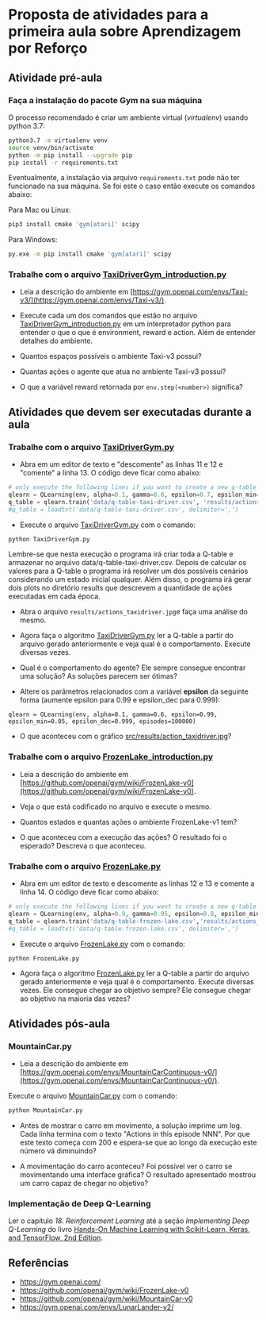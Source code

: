 # Proposta de atividades para a primeira aula sobre Aprendizagem por Reforço

## Atividade pré-aula

### Faça a instalação do pacote Gym na sua máquina

O processo recomendado é criar um ambiente virtual (*virtualenv*) usando python 3.7:

````bash
python3.7 -m virtualenv venv
source venv/bin/activate
python -m pip install --upgrade pip
pip install -r requirements.txt
````

Eventualmente, a instalação via arquivo `requirements.txt` pode não ter funcionado na sua máquina. Se foi este o caso então execute os comandos abaixo: 

Para Mac ou Linux:
````bash
pip3 install cmake 'gym[atari]' scipy
````

Para Windows:
````bash
py.exe -m pip install cmake 'gym[atari]' scipy
````

### Trabalhe com o arquivo [TaxiDriverGym_introduction.py](src/TaxiDriverGym_introduction.py)

* Leia a descrição do ambiente em [https://gym.openai.com/envs/Taxi-v3/](https://gym.openai.com/envs/Taxi-v3/).

* Execute cada um dos comandos que estão no arquivo [TaxiDriverGym_introduction.py](src/TaxiDriverGym_introduction.py) em um interpretador python para entender o que o que é environment, reward e action. Além de entender detalhes do ambiente. 

* Quantos espaços possíveis o ambiente Taxi-v3 possui? 

* Quantas ações o agente que atua no ambiente Taxi-v3 possui? 

* O que a variável reward retornada por `env.step(<number>)` significa? 

## Atividades que devem ser executadas durante a aula

### Trabalhe com o arquivo [TaxiDriverGym.py](src/TaxiDriverGym.py)

* Abra em um editor de texto e "descomente" as linhas 11 e 12 e "comente" a linha 13. O código deve ficar como abaixo:
````python
# only execute the following lines if you want to create a new q-table
qlearn = QLearning(env, alpha=0.1, gamma=0.6, epsilon=0.7, epsilon_min=0.05, epsilon_dec=0.99, episodes=100000)
q_table = qlearn.train('data/q-table-taxi-driver.csv', 'results/actions_taxidriver')
#q_table = loadtxt('data/q-table-taxi-driver.csv', delimiter=',')
````

* Execute o arquivo [TaxiDriverGym.py](src/TaxiDriverGym.py) com o comando:

````bash
python TaxiDriverGym.py
````

Lembre-se que nesta execução o programa irá criar toda a Q-table e armazenar no arquivo data/q-table-taxi-driver.csv. Depois de calcular os valores para a Q-table o programa irá resolver um dos possíveis cenários considerando um estado inicial qualquer. Além disso, o programa irá gerar dois plots no diretório results que descrevem a quantidade de ações executadas em cada época. 

* Abra o arquivo `results/actions_taxidriver.jpg`e faça uma análise do mesmo.

* Agora faça o algoritmo [TaxiDriverGym.py](src/TaxiDriverGym.py) ler a Q-table a partir do arquivo gerado anteriormente e veja qual é o comportamento. Execute diversas vezes.

* Qual é o comportamento do agente? Ele sempre consegue encontrar uma solução? As soluções parecem ser ótimas? 

* Altere os parâmetros relacionados com a variável **epsilon** da seguinte forma (aumente epsilon para 0.99 e epsilon_dec para 0.999):

````
qlearn = QLearning(env, alpha=0.1, gamma=0.6, epsilon=0.99, epsilon_min=0.05, epsilon_dec=0.999, episodes=100000)
````

* O que aconteceu com o gráfico [src/results/action_taxidriver.jpg](src/results/action_taxidriver.jpg)? 

### Trabalhe com o arquivo [FrozenLake_introduction.py](src/FrozenLake_introduction.py)

* Leia a descrição do ambiente em [https://github.com/openai/gym/wiki/FrozenLake-v0](https://github.com/openai/gym/wiki/FrozenLake-v0).

* Veja o que está codificado no arquivo e execute o mesmo.

* Quantos estados e quantas ações o ambiente FrozenLake-v1 tem?

* O que aconteceu com a execução das ações? O resultado foi o esperado? Descreva o que aconteceu.

### Trabalhe com o arquivo [FrozenLake.py](src/FrozenLake.py)

* Abra em um editor de texto e descomente as linhas 12 e 13 e comente a linha 14. O código deve ficar como abaixo:

````python
# only execute the following lines if you want to create a new q-table
qlearn = QLearning(env, alpha=0.9, gamma=0.95, epsilon=0.8, epsilon_min=0.0001, epsilon_dec=0.9999, episodes=500000)
q_table = qlearn.train('data/q-table-frozen-lake.csv','results/actions_frozen_lake')
#q_table = loadtxt('data/q-table-frozen-lake.csv', delimiter=',')
````

* Execute o arquivo [FrozenLake.py](src/FrozenLake.py) com o comando:

````bash
python FrozenLake.py
````

* Agora faça o algoritmo [FrozenLake.py](src/FrozenLake.py) ler a Q-table a partir do arquivo gerado anteriormente e veja qual é o comportamento. Execute diversas vezes. Ele consegue chegar ao objetivo sempre? Ele consegue chegar ao objetivo na maioria das vezes? 


## Atividades pós-aula


### MountainCar.py

* Leia a descrição do ambiente em [https://gym.openai.com/envs/MountainCarContinuous-v0/](https://gym.openai.com/envs/MountainCarContinuous-v0/).

Execute o arquivo [MountainCar.py](src/MountainCar.py) com o comando:

````bash
python MountainCar.py
````

* Antes de mostrar o carro em movimento, a solução imprime um log. Cada linha termina com o texto "Actions in this episode NNN". Por que este texto começa com 200 e espera-se que ao longo da execução este número vá diminuindo?

* A movimentação do carro aconteceu? Foi possível ver o carro se movimentando uma interface gráfica? O resultado apresentado mostrou um carro capaz de chegar no objetivo? 

### Implementação de Deep Q-Learning

Ler o capítulo *18. Reinforcement Learning* até a seção *Implementing Deep Q-Learning* do livro [Hands-On Machine Learning with Scikit-Learn, Keras, and TensorFlow, 2nd Edition](https://www.oreilly.com/library/view/hands-on-machine-learning/9781492032632/). 

## Referências

- https://gym.openai.com/
- https://github.com/openai/gym/wiki/FrozenLake-v0
- https://github.com/openai/gym/wiki/MountainCar-v0
- https://gym.openai.com/envs/LunarLander-v2/


